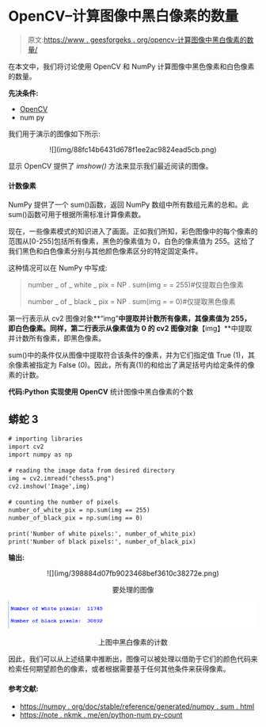 # OpenCV–计算图像中黑白像素的数量

> 原文:[https://www . geesforgeks . org/opencv-计算图像中黑白像素的数量/](https://www.geeksforgeeks.org/opencv-counting-the-number-of-black-and-white-pixels-in-the-image/)

在本文中，我们将讨论使用 OpenCV 和 NumPy 计算图像中黑色像素和白色像素的数量。

**先决条件:**

*   [OpenCV](https://www.geeksforgeeks.org/opencv-python-tutorial/)
*   num py

我们用于演示的图像如下所示:

<center>![](img/88fc14b6431d678f1ee2ac9824ead5cb.png)</center>

显示 OpenCV 提供了 *imshow()* 方法来显示我们最近阅读的图像。

#### **计数像素**

NumPy 提供了一个 sum()函数，返回 NumPy 数组中所有数组元素的总和。此 sum()函数可用于根据所需标准计算像素数。

现在，一些像素模式的知识进入了画面。正如我们所知，彩色图像中的每个像素的范围从[0-255]包括所有像素，黑色的像素值为 0，白色的像素值为 255。这给了我们黑色和白色像素分别与其他颜色像素区分的特定固定条件。

这种情况可以在 NumPy 中写成:

> number _ of _ white _ pix = NP . sum(img = = 255)#仅提取白色像素
> 
> number _ of _ black _ pix = NP . sum(img = = 0)#仅提取黑色像素

第一行表示从 cv2 图像对象**“img”**中提取并计数所有像素，其像素值为 255，即白色像素。同样，第二行表示从像素值为 0 的 cv2 图像对象**【img】**中提取并计数所有像素，即黑色像素。

sum()中的条件仅从图像中提取符合该条件的像素，并为它们指定值 True (1)，其余像素被指定为 False (0)。因此，所有真(1)的和给出了满足括号内给定条件的像素的计数。

**代码:Python 实现使用 OpenCV** 统计图像中黑白像素的个数

## 蟒蛇 3

```
# importing libraries
import cv2
import numpy as np

# reading the image data from desired directory
img = cv2.imread("chess5.png")
cv2.imshow('Image',img)

# counting the number of pixels
number_of_white_pix = np.sum(img == 255)
number_of_black_pix = np.sum(img == 0)

print('Number of white pixels:', number_of_white_pix)
print('Number of black pixels:', number_of_black_pix)
```

**输出:**

<center>
![](img/398884d07fb9023468bef3610c38272e.png)

要处理的图像

![](img/ab3c6f63c353945d9f7b3682d039c3f2.png)

上图中黑白像素的计数

</center>

因此，我们可以从上述结果中推断出，图像可以被处理以借助于它们的颜色代码来检索任何期望颜色的像素，或者根据需要基于任何其他条件来获得像素。

#### 参考文献:

*   [https://numpy . org/doc/stable/reference/generated/numpy . sum . html](https://numpy.org/doc/stable/reference/generated/numpy.sum.html)
*   [https://note . nkmk . me/en/python-num py-count](https://note.nkmk.me/en/python-numpy-count/)
